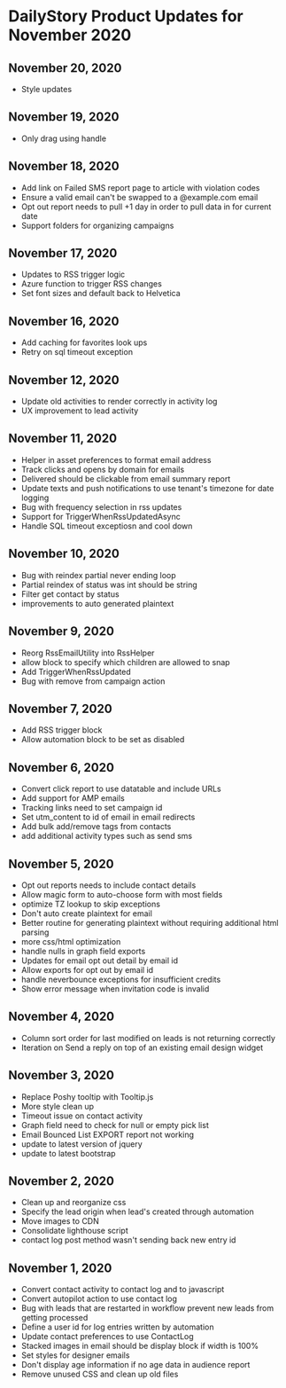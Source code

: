 # DailyStory Product Updates for November 2020
## November 20, 2020
* Style updates

## November 19, 2020
* Only drag using handle

## November 18, 2020
* Add link on Failed SMS report page to article with violation codes
* Ensure a valid email can't be swapped to a @example.com email
* Opt out report needs to pull +1 day in order to pull data in for current date
* Support folders for organizing campaigns

## November 17, 2020
* Updates to RSS trigger logic
* Azure function to trigger RSS changes
* Set font sizes and default back to Helvetica

## November 16, 2020
* Add caching for favorites look ups
* Retry on sql timeout exception

## November 12, 2020
* Update old activities to render correctly in activity log
* UX improvement to lead activity

## November 11, 2020
* Helper in asset preferences to format email address
* Track clicks and opens by domain for emails
* Delivered should be clickable from email summary report
* Update texts and push notifications to use tenant's timezone for date logging
* Bug with frequency selection in rss updates
* Support for TriggerWhenRssUpdatedAsync
* Handle SQL timeout exceptiosn and cool down

## November 10, 2020
* Bug with reindex partial never ending loop
* Partial reindex of status was int should be string
* Filter get contact by status
* improvements to auto generated plaintext

## November 9, 2020
* Reorg RssEmailUtility into RssHelper
* allow block to specify which children are allowed to snap
* Add TriggerWhenRssUpdated
* Bug with remove from campaign action

## November 7, 2020
* Add RSS trigger block
* Allow automation block to be set as disabled

## November 6, 2020
* Convert click report to use datatable and include URLs
* Add support for AMP emails
* Tracking links need to set campaign id
* Set utm_content to id of email in email redirects
* Add bulk add/remove tags from contacts
* add additional activity types such as send sms

## November 5, 2020
* Opt out reports needs to include contact details
* Allow magic form to auto-choose form with most fields
* optimize TZ lookup to skip exceptions
* Don't auto create plaintext for email
* Better routine for generating plaintext without requiring additional html parsing
* more css/html optimization
* handle nulls in graph field exports
* Updates for email opt out detail by email id
* Allow exports for opt out by email id
* handle neverbounce exceptions for insufficient credits
* Show error message when invitation code is invalid

## November 4, 2020
* Column sort order for last modified on leads is not returning correctly
* Iteration on Send a reply on top of an existing email design widget

## November 3, 2020
* Replace Poshy tooltip with Tooltip.js
* More style clean up
* Timeout issue on contact activity
* Graph field need to check for null or empty pick list
* Email Bounced List EXPORT report not working
* update to latest version of jquery
* update to latest bootstrap

## November 2, 2020
* Clean up and reorganize css
* Specify the lead origin when lead's created through automation
* Move images to CDN
* Consolidate lighthouse script
* contact log post method wasn't sending back new entry id

## November 1, 2020
* Convert contact activity to contact log and to javascript
* Convert autopilot action to use contact log
* Bug with leads that are restarted in workflow prevent new leads from getting processed
* Define a user id for log entries written by automation
* Update contact preferences to use ContactLog
* Stacked images in email should be display block if width is 100%
* Set styles for designer emails
* Don't display age information if no age data in audience report
* Remove unused CSS and clean up old files
